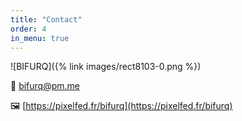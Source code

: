```yaml
---
title: "Contact"
order: 4
in_menu: true
---
```

![BIFURQ]({% link images/rect8103-0.png %})

📧 [bifurq@pm.me](mailto:bifurq@pm.me)

🖼️ [https://pixelfed.fr/bifurq](https://pixelfed.fr/bifurq) 